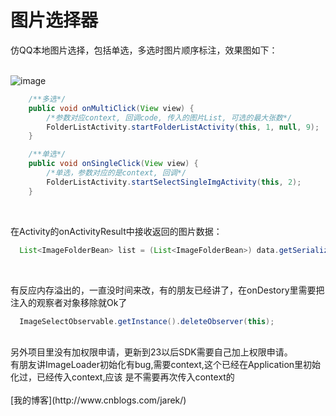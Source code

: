 # 图片选择器<br>

 仿QQ本地图片选择，包括单选，多选时图片顺序标注，效果图如下：<br><br>


![image](https://github.com/JarekWang/photoselect/blob/master/app/screenshot/GIF2.gif)


```java
    /**多选*/
    public void onMultiClick(View view) {
        /*参数对应context, 回调code, 传入的图片List, 可选的最大张数*/
        FolderListActivity.startFolderListActivity(this, 1, null, 9);
    }

    /**单选*/
    public void onSingleClick(View view) {
        /*单选，参数对应的是context, 回调*/
        FolderListActivity.startSelectSingleImgActivity(this, 2);
    }
```

<br>

在Activity的onActivityResult中接收返回的图片数据：
```java
  List<ImageFolderBean> list = (List<ImageFolderBean>) data.getSerializableExtra("list");
```

<br>

有反应内存溢出的，一直没时间来改，有的朋友已经讲了，在onDestory里需要把注入的观察者对象移除就Ok了
```java
  ImageSelectObservable.getInstance().deleteObserver(this);
```

<br>
    另外项目里没有加权限申请，更新到23以后SDK需要自己加上权限申请。
<br>有朋友讲ImageLoader初始化有bug,需要context,这个已经在Application里初始化过，已经传入context,应该 是不需要再次传入context的
<br><br>
[我的博客](http://www.cnblogs.com/jarek/)